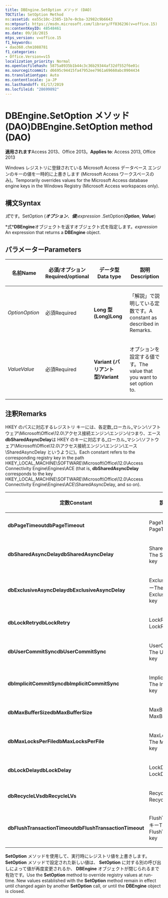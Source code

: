 ```yaml
---
title: DBEngine.SetOption メソッド (DAO)
TOCTitle: SetOption Method
ms:assetid: ea55c10c-2385-1b7e-0cba-32982c9b6643
ms:mtpsurl: https://msdn.microsoft.com/library/Ff836236(v=office.15)
ms:contentKeyID: 48548461
ms.date: 09/18/2015
mtps_version: v=office.15
f1_keywords:
- dao360.chm1088781
f1_categories:
- Office.Version=v15
localization_priority: Normal
ms.openlocfilehash: 5875a8935b1b44c3c36b29344af32df552f6e01c
ms.sourcegitcommit: d6695c94415fa47952ee7961a69660abc0904434
ms.translationtype: Auto
ms.contentlocale: ja-JP
ms.lasthandoff: 01/17/2019
ms.locfileid: "28699892"
---
```

# <a name="dbenginesetoption-method-dao"></a><span data-ttu-id="1756e-102">DBEngine.SetOption メソッド (DAO)</span><span class="sxs-lookup"><span data-stu-id="1756e-102">DBEngine.SetOption method (DAO)</span></span>

<span data-ttu-id="1756e-103">**適用されます**Access 2013、Office 2013。</span><span class="sxs-lookup"><span data-stu-id="1756e-103">**Applies to**: Access 2013, Office 2013</span></span>

<span data-ttu-id="1756e-104">Windows レジストリに登録されている Microsoft Access データベース エンジンのキーの値を一時的に上書きします (Microsoft Access ワークスペースのみ)。</span><span class="sxs-lookup"><span data-stu-id="1756e-104">Temporarily overrides values for the Microsoft Access database engine keys in the Windows Registry (Microsoft Access workspaces only).</span></span>

## <a name="syntax"></a><span data-ttu-id="1756e-105">構文</span><span class="sxs-lookup"><span data-stu-id="1756e-105">Syntax</span></span>

<span data-ttu-id="1756e-106">*式*です。SetOption (***オプション***、***値***)</span><span class="sxs-lookup"><span data-stu-id="1756e-106">*expression* .SetOption(***Option***, ***Value***)</span></span>

<span data-ttu-id="1756e-107">\*式\***DBEngine**オブジェクトを返すオブジェクト式を指定します。</span><span class="sxs-lookup"><span data-stu-id="1756e-107">*expression* An expression that returns a **DBEngine** object.</span></span>

## <a name="parameters"></a><span data-ttu-id="1756e-108">パラメーター</span><span class="sxs-lookup"><span data-stu-id="1756e-108">Parameters</span></span>

<table>
<colgroup>
<col style="width: 25%" />
<col style="width: 25%" />
<col style="width: 25%" />
<col style="width: 25%" />
</colgroup>
<thead>
<tr class="header">
<th><p><span data-ttu-id="1756e-109">名前</span><span class="sxs-lookup"><span data-stu-id="1756e-109">Name</span></span></p></th>
<th><p><span data-ttu-id="1756e-110">必須/オプション</span><span class="sxs-lookup"><span data-stu-id="1756e-110">Required/optional</span></span></p></th>
<th><p><span data-ttu-id="1756e-111">データ型</span><span class="sxs-lookup"><span data-stu-id="1756e-111">Data type</span></span></p></th>
<th><p><span data-ttu-id="1756e-112">説明</span><span class="sxs-lookup"><span data-stu-id="1756e-112">Description</span></span></p></th>
</tr>
</thead>
<tbody>
<tr class="odd">
<td><p><span data-ttu-id="1756e-113"><em>Option</em></span><span class="sxs-lookup"><span data-stu-id="1756e-113"><em>Option</em></span></span></p></td>
<td><p><span data-ttu-id="1756e-114">必須</span><span class="sxs-lookup"><span data-stu-id="1756e-114">Required</span></span></p></td>
<td><p><span data-ttu-id="1756e-115"><strong>Long 型 (Long)</strong></span><span class="sxs-lookup"><span data-stu-id="1756e-115"><strong>Long</strong></span></span></p></td>
<td><p><span data-ttu-id="1756e-116">「解説」で説明している定数です。</span><span class="sxs-lookup"><span data-stu-id="1756e-116">A constant as described in Remarks.</span></span></p></td>
</tr>
<tr class="even">
<td><p><span data-ttu-id="1756e-117"><em>Value</em></span><span class="sxs-lookup"><span data-stu-id="1756e-117"><em>Value</em></span></span></p></td>
<td><p><span data-ttu-id="1756e-118">必須</span><span class="sxs-lookup"><span data-stu-id="1756e-118">Required</span></span></p></td>
<td><p><span data-ttu-id="1756e-119"><strong>Variant (バリアント型)</strong></span><span class="sxs-lookup"><span data-stu-id="1756e-119"><strong>Variant</strong></span></span></p></td>
<td><p><span data-ttu-id="1756e-120">オプションを設定する値です。</span><span class="sxs-lookup"><span data-stu-id="1756e-120">The value that you want to set option to.</span></span></p></td>
</tr>
</tbody>
</table>


## <a name="remarks"></a><span data-ttu-id="1756e-121">注釈</span><span class="sxs-lookup"><span data-stu-id="1756e-121">Remarks</span></span>

<span data-ttu-id="1756e-122">HKEY のパスに対応するレジストリ キーには、各定数\_ローカル\_マシン\\ソフトウェア\\Microsoft\\Office\\12.0\\アクセス接続エンジン\\エンジン\\(つまり、エース**dbSharedAsyncDelay**は HKEY のキーに対応する\_ローカル\_マシン\\ソフトウェア\\Microsoft\\Office\\12.0\\アクセス接続エンジン\\エンジン\\エース\\SharedAsyncDelay というように)。</span><span class="sxs-lookup"><span data-stu-id="1756e-122">Each constant refers to the corresponding registry key in the path HKEY\_LOCAL\_MACHINE\\SOFTWARE\\Microsoft\\Office\\12.0\\Access Connectivity Engine\\Engines\\ACE (that is, **dbSharedAsyncDelay** corresponds to the key HKEY\_LOCAL\_MACHINE\\SOFTWARE\\Microsoft\\Office\\12.0\\Access Connectivity Engine\\Engines\\ACE\\SharedAsyncDelay, and so on).</span></span>

<table>
<colgroup>
<col style="width: 50%" />
<col style="width: 50%" />
</colgroup>
<thead>
<tr class="header">
<th><p><span data-ttu-id="1756e-123">定数</span><span class="sxs-lookup"><span data-stu-id="1756e-123">Constant</span></span></p></th>
<th><p><span data-ttu-id="1756e-124">説明</span><span class="sxs-lookup"><span data-stu-id="1756e-124">Description</span></span></p></th>
</tr>
</thead>
<tbody>
<tr class="odd">
<td><p><span data-ttu-id="1756e-125"><strong>dbPageTimeout</strong></span><span class="sxs-lookup"><span data-stu-id="1756e-125"><strong>dbPageTimeout</strong></span></span></p></td>
<td><p><span data-ttu-id="1756e-126">PageTimeout キー</span><span class="sxs-lookup"><span data-stu-id="1756e-126">The PageTimeout key</span></span></p></td>
</tr>
<tr class="even">
<td><p><span data-ttu-id="1756e-127"><strong>dbSharedAsyncDelay</strong></span><span class="sxs-lookup"><span data-stu-id="1756e-127"><strong>dbSharedAsyncDelay</strong></span></span></p></td>
<td><p><span data-ttu-id="1756e-128">SharedAsyncDelay キー</span><span class="sxs-lookup"><span data-stu-id="1756e-128">The SharedAsyncDelay key</span></span></p></td>
</tr>
<tr class="odd">
<td><p><span data-ttu-id="1756e-129"><strong>dbExclusiveAsyncDelay</strong></span><span class="sxs-lookup"><span data-stu-id="1756e-129"><strong>dbExclusiveAsyncDelay</strong></span></span></p></td>
<td><p><span data-ttu-id="1756e-130">ExclusiveAsyncDelay キー</span><span class="sxs-lookup"><span data-stu-id="1756e-130">The ExclusiveAsyncDelay key</span></span></p></td>
</tr>
<tr class="even">
<td><p><span data-ttu-id="1756e-131"><strong>dbLockRetry</strong></span><span class="sxs-lookup"><span data-stu-id="1756e-131"><strong>dbLockRetry</strong></span></span></p></td>
<td><p><span data-ttu-id="1756e-132">LockRetry キー</span><span class="sxs-lookup"><span data-stu-id="1756e-132">The LockRetry key</span></span></p></td>
</tr>
<tr class="odd">
<td><p><span data-ttu-id="1756e-133"><strong>dbUserCommitSync</strong></span><span class="sxs-lookup"><span data-stu-id="1756e-133"><strong>dbUserCommitSync</strong></span></span></p></td>
<td><p><span data-ttu-id="1756e-134">UserCommitSync キー</span><span class="sxs-lookup"><span data-stu-id="1756e-134">The UserCommitSync key</span></span></p></td>
</tr>
<tr class="even">
<td><p><span data-ttu-id="1756e-135"><strong>dbImplicitCommitSync</strong></span><span class="sxs-lookup"><span data-stu-id="1756e-135"><strong>dbImplicitCommitSync</strong></span></span></p></td>
<td><p><span data-ttu-id="1756e-136">ImplicitCommitSync キー</span><span class="sxs-lookup"><span data-stu-id="1756e-136">The ImplicitCommitSync key</span></span></p></td>
</tr>
<tr class="odd">
<td><p><span data-ttu-id="1756e-137"><strong>dbMaxBufferSize</strong></span><span class="sxs-lookup"><span data-stu-id="1756e-137"><strong>dbMaxBufferSize</strong></span></span></p></td>
<td><p><span data-ttu-id="1756e-138">MaxBufferSize キー</span><span class="sxs-lookup"><span data-stu-id="1756e-138">The MaxBufferSize key</span></span></p></td>
</tr>
<tr class="even">
<td><p><span data-ttu-id="1756e-139"><strong>dbMaxLocksPerFile</strong></span><span class="sxs-lookup"><span data-stu-id="1756e-139"><strong>dbMaxLocksPerFile</strong></span></span></p></td>
<td><p><span data-ttu-id="1756e-140">MaxLocksPerFile キー</span><span class="sxs-lookup"><span data-stu-id="1756e-140">The MaxLocksPerFile key</span></span></p></td>
</tr>
<tr class="odd">
<td><p><span data-ttu-id="1756e-141"><strong>dbLockDelay</strong></span><span class="sxs-lookup"><span data-stu-id="1756e-141"><strong>dbLockDelay</strong></span></span></p></td>
<td><p><span data-ttu-id="1756e-142">LockDelay キー</span><span class="sxs-lookup"><span data-stu-id="1756e-142">The LockDelay key</span></span></p></td>
</tr>
<tr class="even">
<td><p><span data-ttu-id="1756e-143"><strong>dbRecycleLVs</strong></span><span class="sxs-lookup"><span data-stu-id="1756e-143"><strong>dbRecycleLVs</strong></span></span></p></td>
<td><p><span data-ttu-id="1756e-144">RecycleLVs キー</span><span class="sxs-lookup"><span data-stu-id="1756e-144">The RecycleLVs key</span></span></p></td>
</tr>
<tr class="odd">
<td><p><span data-ttu-id="1756e-145"><strong>dbFlushTransactionTimeout</strong></span><span class="sxs-lookup"><span data-stu-id="1756e-145"><strong>dbFlushTransactionTimeout</strong></span></span></p></td>
<td><p><span data-ttu-id="1756e-146">FlushTransactionTimeout キー</span><span class="sxs-lookup"><span data-stu-id="1756e-146">The FlushTransactionTimeout key</span></span></p></td>
</tr>
</tbody>
</table>


<span data-ttu-id="1756e-p101">**SetOption** メソッドを使用して、実行時にレジストリ値を上書きします。 **SetOption** メソッドで設定された新しい値は、 **SetOption** に対する別の呼び出しによって値が再度変更されるか、 **DBEngine** オブジェクトが閉じられるまで有効です。</span><span class="sxs-lookup"><span data-stu-id="1756e-p101">Use the **SetOption** method to override registry values at run-time. New values established with the **SetOption** method remain in effect until changed again by another **SetOption** call, or until the **DBEngine** object is closed.</span></span>

